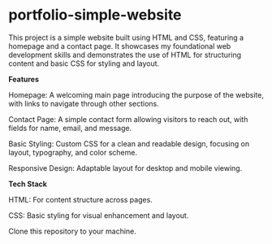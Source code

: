 # portfolio-simple-website

This project is a simple website built using HTML and CSS, featuring a homepage and a contact page. It showcases my foundational web development skills and demonstrates the use of HTML for structuring content and basic CSS for styling and layout.

**Features**


Homepage: A welcoming main page introducing the purpose of the website, with links to navigate through other sections.



Contact Page: A simple contact form allowing visitors to reach out, with fields for name, email, and message.



Basic Styling: Custom CSS for a clean and readable design, focusing on layout, typography, and color scheme.




Responsive Design: Adaptable layout for desktop and mobile viewing.


**Tech Stack**

HTML: For content structure across pages.


CSS: Basic styling for visual enhancement and layout.




Clone this repository to your machine.

